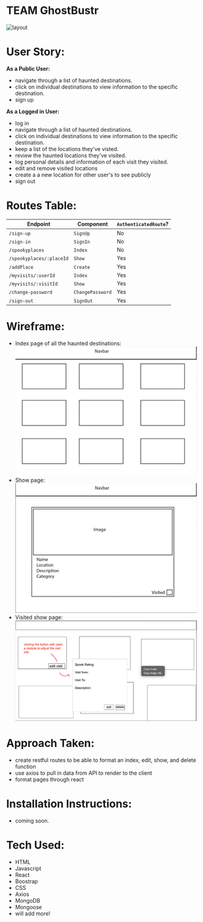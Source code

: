 # TEAM GhostBustr

![layout](/public/homepage.png)

# User Story:
**As a Public User:**
- navigate through a list of haunted destinations.
- click on individual destinations to view information to the specific destination.
- sign up

**As a Logged in User:**
- log in
- navigate through a list of haunted destinations.
- click on individual destinations to view information to the specific destination.
- keep a list of the locations they've visted.
- review the haunted locations they've visited.
- log personal details and information of each visit they visited.
- edit and remove visited locations 
- create a a new location for other user's to see publicly
- sign out

# Routes Table:

| Endpoint         | Component | `AuthenticatedRoute`? |
|------------------|-------------------|-------|
| `/sign-up`       | `SignUp`    | No |
| `/sign-in`       | `SignIn`    | No |
| `/spookyplaces`  | `Index`     | No |
| `/spookyplaces/:placeId`  | `Show`| Yes |
| `/addPlace`      | `Create`   | Yes | 
| `/myvisits/:userId`  | `Index`| Yes |
| `/myvisits/:visitId`  | `Show`| Yes |
| `/change-password` | `ChangePassword`  | Yes |
| `/sign-out`        | `SignOut`   | Yes |
 

# Wireframe:
- Index page of all the haunted destinations:
![layout](/public/wireframeIndex.png)
- Show page:
![layout](/public/wireframeShow.png)
- Visited show page:
![layout](/public/VisitedShow.png)


# Approach Taken:
- create restful routes to be able to format an index, edit, show, and delete function
- use axios to pull in data from API to render to the client 
- format pages through react

# Installation Instructions:
- coming soon.

# Tech Used:
- HTML
- Javascript
- React
- Boostrap
- CSS
- Axios
- MongoDB
- Mongoose
- will add more!